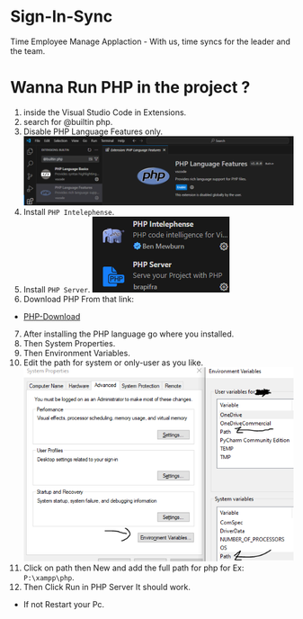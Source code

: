 # Sign-In-Sync
Time Employee Manage Applaction - With us, time syncs for the leader and the team.
# Wanna Run PHP in the project ?
1. inside the Visual Studio Code in Extensions.
2. search for @builtin php.
3. Disable PHP Language Features only.
![PhpRun](/Tutorial/Run-Php.PNG)
4. Install `PHP Intelephense`.
5. Install `PHP Server`.
![Php-Extensions](/Tutorial/Php-Extensions.PNG)
6. Download PHP From that link:
- [PHP-Download](https://windows.php.net/download/)
7. After installing the PHP language go where you installed.
8. Then System Properties.
9. Then Environment Variables.
10. Edit the path for system or only-user as you like.
![Edit-Path](/Tutorial/Edit-Path.PNG)
11. Click on path  then New and add the full path for php for Ex: `P:\xampp\php`.
12. Then Click Run in PHP Server It should work.
- If not Restart your Pc.